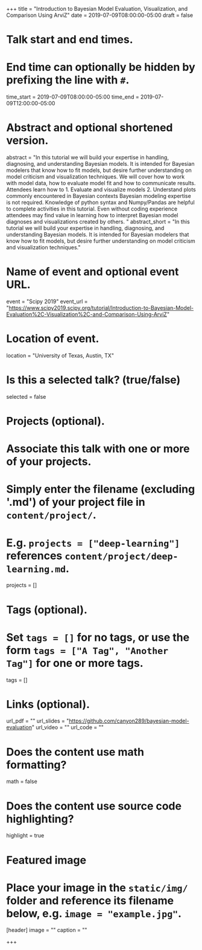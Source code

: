 +++
title = "Introduction to Bayesian Model Evaluation, Visualization, and Comparison Using ArviZ"
date = 2019-07-09T08:00:00-05:00
draft = false

# Talk start and end times.
#   End time can optionally be hidden by prefixing the line with `#`.
time_start = 2019-07-09T08:00:00-05:00
time_end = 2019-07-09T12:00:00-05:00

# Abstract and optional shortened version.
abstract = "In this tutorial we will build your expertise in handling, diagnosing, and understanding Bayesian models. It is intended for Bayesian modelers that know how to fit models, but desire further understanding on model criticism and visualization techniques. We will cover how to work with model data, how to evaluate model fit and how to communicate results. Attendees learn how to 1. Evaluate and visualize models 2. Understand plots commonly encountered in Bayesian contexts Bayesian modeling expertise is not required. Knowledge of python syntax and Numpy/Pandas are helpful to complete activities in this tutorial. Even without coding experience attendees may find value in learning how to interpret Bayesian model diagnoses and visualizations created by others. "
abstract_short = "In this tutorial we will build your expertise in handling, diagnosing, and understanding Bayesian models. It is intended for Bayesian modelers that know how to fit models, but desire further understanding on model criticism and visualization techniques."

# Name of event and optional event URL.
event = "Scipy 2019"
event_url = "https://www.scipy2019.scipy.org/tutorial/Introduction-to-Bayesian-Model-Evaluation%2C-Visualization%2C-and-Comparison-Using-ArviZ"

# Location of event.
location = "University of Texas, Austin, TX"

# Is this a selected talk? (true/false)
selected = false

# Projects (optional).
#   Associate this talk with one or more of your projects.
#   Simply enter the filename (excluding '.md') of your project file in `content/project/`.
#   E.g. `projects = ["deep-learning"]` references `content/project/deep-learning.md`.
projects = []

# Tags (optional).
#   Set `tags = []` for no tags, or use the form `tags = ["A Tag", "Another Tag"]` for one or more tags.
tags = []

# Links (optional).
url_pdf = ""
url_slides = "https://github.com/canyon289/bayesian-model-evaluation"
url_video = ""
url_code = ""

# Does the content use math formatting?
math = false

# Does the content use source code highlighting?
highlight = true

# Featured image
# Place your image in the `static/img/` folder and reference its filename below, e.g. `image = "example.jpg"`.
[header]
image = ""
caption = ""

+++
